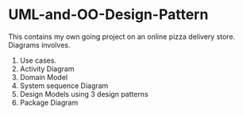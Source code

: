# UML-and-OO-Design-Pattern
This contains my own going project on an online pizza delivery store. Diagrams involves.
1. Use cases.
2. Activity Diagram
3. Domain Model
4. System sequence Diagram
5. Design Models using 3 design patterns
6. Package Diagram
